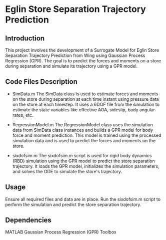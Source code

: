 # Eglin Store Separation Trajectory Prediction

## Introduction
This project involves the development of a Surrogate Model for Eglin Store Separation Trajectory Prediction from Wing using Gaussian Process Regression (GPR). The goal is to predict the forces and moments on a store during separation and simulate its trajectory using a GPR model.

## Code Files Description

- SimData.m
The SimData class is used to estimate forces and moments on the store during separation at each time instant using pressure data on the store at each timestep. It uses a 6DOF file from the simulation to estimate the state variables like effective AOA, sideslip, body angular rates, etc.

- RegressionModel.m
The RegressionModel class uses the simulation data from SimData class instances and builds a GPR model for body force and moment prediction. This model is trained using the processed simulation data and is used to predict the forces and moments on the store.

- sixdofsim.m
The sixdofsim.m script is used for rigid body dynamics (RBD) simulation using the GPR model to predict the store separation trajectory. It loads the GPR model, initializes the simulation parameters, and solves the ODE to simulate the store's trajectory.

## Usage

Ensure all required files and data are in place.
Run the sixdofsim.m script to perform the simulation and predict the store separation trajectory.

## Dependencies

MATLAB
Gaussian Process Regression (GPR) Toolbox


